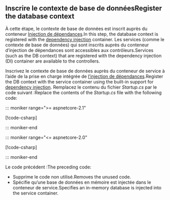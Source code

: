 ## <a name="register-the-database-context"></a><span data-ttu-id="ca12a-101">Inscrire le contexte de base de données</span><span class="sxs-lookup"><span data-stu-id="ca12a-101">Register the database context</span></span>

<span data-ttu-id="ca12a-102">À cette étape, le contexte de base de données est inscrit auprès du conteneur [Injection de dépendances](xref:fundamentals/dependency-injection).</span><span class="sxs-lookup"><span data-stu-id="ca12a-102">In this step, the database context is registered with the [dependency injection](xref:fundamentals/dependency-injection) container.</span></span> <span data-ttu-id="ca12a-103">Les services (comme le contexte de base de données) qui sont inscrits auprès du conteneur d’injection de dépendances sont accessibles aux contrôleurs.</span><span class="sxs-lookup"><span data-stu-id="ca12a-103">Services (such as the DB context) that are registered with the dependency injection (DI) container are available to the controllers.</span></span>

<span data-ttu-id="ca12a-104">Inscrivez le contexte de base de données auprès du conteneur de service à l’aide de la prise en charge intégrée de [l’injection de dépendances](xref:fundamentals/dependency-injection).</span><span class="sxs-lookup"><span data-stu-id="ca12a-104">Register the DB context with the service container using the built-in support for [dependency injection](xref:fundamentals/dependency-injection).</span></span> <span data-ttu-id="ca12a-105">Remplacez le contenu du fichier *Startup.cs* par le code suivant :</span><span class="sxs-lookup"><span data-stu-id="ca12a-105">Replace the contents of the *Startup.cs* file with the following code:</span></span>

::: moniker range=">= aspnetcore-2.1"

[!code-csharp[](../../tutorials/first-web-api/samples/2.1/TodoApi/Startup.cs?highlight=3,5,13-14)]

::: moniker-end

::: moniker range="<= aspnetcore-2.0"

[!code-csharp[](../../tutorials/first-web-api/samples/2.0/TodoApi/Startup.cs?highlight=2,4,12-13)]

::: moniker-end  

<span data-ttu-id="ca12a-106">Le code précédent :</span><span class="sxs-lookup"><span data-stu-id="ca12a-106">The preceding code:</span></span>

* <span data-ttu-id="ca12a-107">Supprime le code non utilisé.</span><span class="sxs-lookup"><span data-stu-id="ca12a-107">Removes the unused code.</span></span>
* <span data-ttu-id="ca12a-108">Spécifie qu’une base de données en mémoire est injectée dans le conteneur de service.</span><span class="sxs-lookup"><span data-stu-id="ca12a-108">Specifies an in-memory database is injected into the service container.</span></span>
